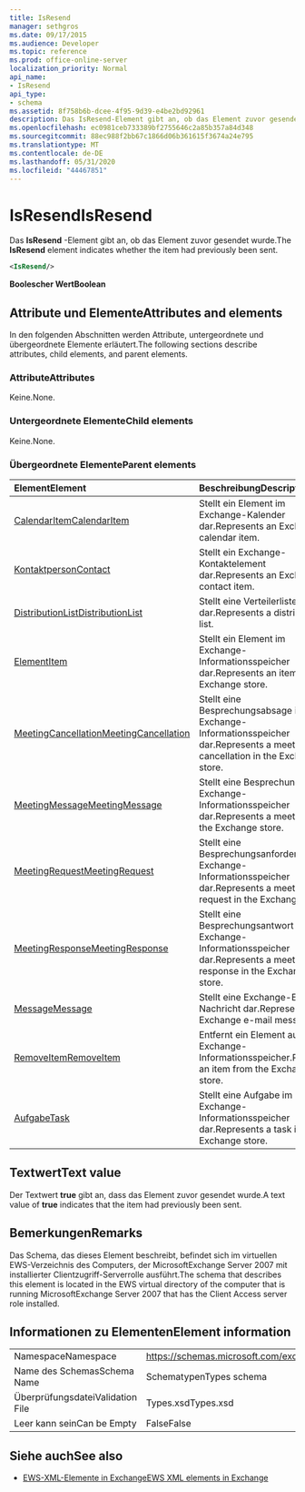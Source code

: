 ```yaml
---
title: IsResend
manager: sethgros
ms.date: 09/17/2015
ms.audience: Developer
ms.topic: reference
ms.prod: office-online-server
localization_priority: Normal
api_name:
- IsResend
api_type:
- schema
ms.assetid: 8f758b6b-dcee-4f95-9d39-e4be2bd92961
description: Das IsResend-Element gibt an, ob das Element zuvor gesendet wurde.
ms.openlocfilehash: ec0981ceb733389bf2755646c2a85b357a84d348
ms.sourcegitcommit: 88ec988f2bb67c1866d06b361615f3674a24e795
ms.translationtype: MT
ms.contentlocale: de-DE
ms.lasthandoff: 05/31/2020
ms.locfileid: "44467851"
---
```

# <a name="isresend"></a><span data-ttu-id="106b8-103">IsResend</span><span class="sxs-lookup"><span data-stu-id="106b8-103">IsResend</span></span>

<span data-ttu-id="106b8-104">Das **IsResend** -Element gibt an, ob das Element zuvor gesendet wurde.</span><span class="sxs-lookup"><span data-stu-id="106b8-104">The **IsResend** element indicates whether the item had previously been sent.</span></span> 
  
```xml
<IsResend/>
```

 <span data-ttu-id="106b8-105">**Boolescher Wert**</span><span class="sxs-lookup"><span data-stu-id="106b8-105">**Boolean**</span></span>
## <a name="attributes-and-elements"></a><span data-ttu-id="106b8-106">Attribute und Elemente</span><span class="sxs-lookup"><span data-stu-id="106b8-106">Attributes and elements</span></span>

<span data-ttu-id="106b8-107">In den folgenden Abschnitten werden Attribute, untergeordnete und übergeordnete Elemente erläutert.</span><span class="sxs-lookup"><span data-stu-id="106b8-107">The following sections describe attributes, child elements, and parent elements.</span></span>
  
### <a name="attributes"></a><span data-ttu-id="106b8-108">Attribute</span><span class="sxs-lookup"><span data-stu-id="106b8-108">Attributes</span></span>

<span data-ttu-id="106b8-109">Keine.</span><span class="sxs-lookup"><span data-stu-id="106b8-109">None.</span></span>
  
### <a name="child-elements"></a><span data-ttu-id="106b8-110">Untergeordnete Elemente</span><span class="sxs-lookup"><span data-stu-id="106b8-110">Child elements</span></span>

<span data-ttu-id="106b8-111">Keine.</span><span class="sxs-lookup"><span data-stu-id="106b8-111">None.</span></span>
  
### <a name="parent-elements"></a><span data-ttu-id="106b8-112">Übergeordnete Elemente</span><span class="sxs-lookup"><span data-stu-id="106b8-112">Parent elements</span></span>

|<span data-ttu-id="106b8-113">**Element**</span><span class="sxs-lookup"><span data-stu-id="106b8-113">**Element**</span></span>|<span data-ttu-id="106b8-114">**Beschreibung**</span><span class="sxs-lookup"><span data-stu-id="106b8-114">**Description**</span></span>|
|:-----|:-----|
|[<span data-ttu-id="106b8-115">CalendarItem</span><span class="sxs-lookup"><span data-stu-id="106b8-115">CalendarItem</span></span>](calendaritem.md) <br/> |<span data-ttu-id="106b8-116">Stellt ein Element im Exchange-Kalender dar.</span><span class="sxs-lookup"><span data-stu-id="106b8-116">Represents an Exchange calendar item.</span></span>  <br/> |
|[<span data-ttu-id="106b8-117">Kontaktperson</span><span class="sxs-lookup"><span data-stu-id="106b8-117">Contact</span></span>](contact.md) <br/> |<span data-ttu-id="106b8-118">Stellt ein Exchange-Kontaktelement dar.</span><span class="sxs-lookup"><span data-stu-id="106b8-118">Represents an Exchange contact item.</span></span>  <br/> |
|[<span data-ttu-id="106b8-119">DistributionList</span><span class="sxs-lookup"><span data-stu-id="106b8-119">DistributionList</span></span>](distributionlist.md) <br/> |<span data-ttu-id="106b8-120">Stellt eine Verteilerliste dar.</span><span class="sxs-lookup"><span data-stu-id="106b8-120">Represents a distribution list.</span></span>  <br/> |
|[<span data-ttu-id="106b8-121">Element</span><span class="sxs-lookup"><span data-stu-id="106b8-121">Item</span></span>](item.md) <br/> |<span data-ttu-id="106b8-122">Stellt ein Element im Exchange-Informationsspeicher dar.</span><span class="sxs-lookup"><span data-stu-id="106b8-122">Represents an item in the Exchange store.</span></span>  <br/> |
|[<span data-ttu-id="106b8-123">MeetingCancellation</span><span class="sxs-lookup"><span data-stu-id="106b8-123">MeetingCancellation</span></span>](meetingcancellation.md) <br/> |<span data-ttu-id="106b8-124">Stellt eine Besprechungsabsage im Exchange-Informationsspeicher dar.</span><span class="sxs-lookup"><span data-stu-id="106b8-124">Represents a meeting cancellation in the Exchange store.</span></span>  <br/> |
|[<span data-ttu-id="106b8-125">MeetingMessage</span><span class="sxs-lookup"><span data-stu-id="106b8-125">MeetingMessage</span></span>](meetingmessage.md) <br/> |<span data-ttu-id="106b8-126">Stellt eine Besprechung im Exchange-Informationsspeicher dar.</span><span class="sxs-lookup"><span data-stu-id="106b8-126">Represents a meeting in the Exchange store.</span></span>  <br/> |
|[<span data-ttu-id="106b8-127">MeetingRequest</span><span class="sxs-lookup"><span data-stu-id="106b8-127">MeetingRequest</span></span>](meetingrequest.md) <br/> |<span data-ttu-id="106b8-128">Stellt eine Besprechungsanforderung im Exchange-Informationsspeicher dar.</span><span class="sxs-lookup"><span data-stu-id="106b8-128">Represents a meeting request in the Exchange store.</span></span>  <br/> |
|[<span data-ttu-id="106b8-129">MeetingResponse</span><span class="sxs-lookup"><span data-stu-id="106b8-129">MeetingResponse</span></span>](meetingresponse.md) <br/> |<span data-ttu-id="106b8-130">Stellt eine Besprechungsantwort im Exchange-Informationsspeicher dar.</span><span class="sxs-lookup"><span data-stu-id="106b8-130">Represents a meeting response in the Exchange store.</span></span>  <br/> |
|[<span data-ttu-id="106b8-131">Message</span><span class="sxs-lookup"><span data-stu-id="106b8-131">Message</span></span>](message-ex15websvcsotherref.md) <br/> |<span data-ttu-id="106b8-132">Stellt eine Exchange-E-Mail-Nachricht dar.</span><span class="sxs-lookup"><span data-stu-id="106b8-132">Represents an Exchange e-mail message.</span></span>  <br/> |
|[<span data-ttu-id="106b8-133">RemoveItem</span><span class="sxs-lookup"><span data-stu-id="106b8-133">RemoveItem</span></span>](removeitem.md) <br/> |<span data-ttu-id="106b8-134">Entfernt ein Element aus dem Exchange-Informationsspeicher.</span><span class="sxs-lookup"><span data-stu-id="106b8-134">Removes an item from the Exchange store.</span></span>  <br/> |
|[<span data-ttu-id="106b8-135">Aufgabe</span><span class="sxs-lookup"><span data-stu-id="106b8-135">Task</span></span>](task.md) <br/> |<span data-ttu-id="106b8-136">Stellt eine Aufgabe im Exchange-Informationsspeicher dar.</span><span class="sxs-lookup"><span data-stu-id="106b8-136">Represents a task in the Exchange store.</span></span>  <br/> |
   
## <a name="text-value"></a><span data-ttu-id="106b8-137">Textwert</span><span class="sxs-lookup"><span data-stu-id="106b8-137">Text value</span></span>

<span data-ttu-id="106b8-138">Der Textwert **true** gibt an, dass das Element zuvor gesendet wurde.</span><span class="sxs-lookup"><span data-stu-id="106b8-138">A text value of **true** indicates that the item had previously been sent.</span></span> 
  
## <a name="remarks"></a><span data-ttu-id="106b8-139">Bemerkungen</span><span class="sxs-lookup"><span data-stu-id="106b8-139">Remarks</span></span>

<span data-ttu-id="106b8-140">Das Schema, das dieses Element beschreibt, befindet sich im virtuellen EWS-Verzeichnis des Computers, der MicrosoftExchange Server 2007 mit installierter Clientzugriff-Serverrolle ausführt.</span><span class="sxs-lookup"><span data-stu-id="106b8-140">The schema that describes this element is located in the EWS virtual directory of the computer that is running MicrosoftExchange Server 2007 that has the Client Access server role installed.</span></span>
  
## <a name="element-information"></a><span data-ttu-id="106b8-141">Informationen zu Elementen</span><span class="sxs-lookup"><span data-stu-id="106b8-141">Element information</span></span>

|||
|:-----|:-----|
|<span data-ttu-id="106b8-142">Namespace</span><span class="sxs-lookup"><span data-stu-id="106b8-142">Namespace</span></span>  <br/> |https://schemas.microsoft.com/exchange/services/2006/types  <br/> |
|<span data-ttu-id="106b8-143">Name des Schemas</span><span class="sxs-lookup"><span data-stu-id="106b8-143">Schema Name</span></span>  <br/> |<span data-ttu-id="106b8-144">Schematypen</span><span class="sxs-lookup"><span data-stu-id="106b8-144">Types schema</span></span>  <br/> |
|<span data-ttu-id="106b8-145">Überprüfungsdatei</span><span class="sxs-lookup"><span data-stu-id="106b8-145">Validation File</span></span>  <br/> |<span data-ttu-id="106b8-146">Types.xsd</span><span class="sxs-lookup"><span data-stu-id="106b8-146">Types.xsd</span></span>  <br/> |
|<span data-ttu-id="106b8-147">Leer kann sein</span><span class="sxs-lookup"><span data-stu-id="106b8-147">Can be Empty</span></span>  <br/> |<span data-ttu-id="106b8-148">False</span><span class="sxs-lookup"><span data-stu-id="106b8-148">False</span></span>  <br/> |
   
## <a name="see-also"></a><span data-ttu-id="106b8-149">Siehe auch</span><span class="sxs-lookup"><span data-stu-id="106b8-149">See also</span></span>



- [<span data-ttu-id="106b8-150">EWS-XML-Elemente in Exchange</span><span class="sxs-lookup"><span data-stu-id="106b8-150">EWS XML elements in Exchange</span></span>](ews-xml-elements-in-exchange.md)

